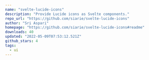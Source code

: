 ```yaml
---
name: "svelte-lucide-icons"
description: "Provide Lucide icons as Svelte components."
repo_url: "https://github.com/siarie/svelte-lucide-icons"
author: "Sri Aspari"
homepage: "https://github.com/siarie/svelte-lucide-icons#readme"
downloads: 40
updated: "2022-05-09T07:53:12.521Z"
github_stars: 4
tags: 
  - ui
---
```

